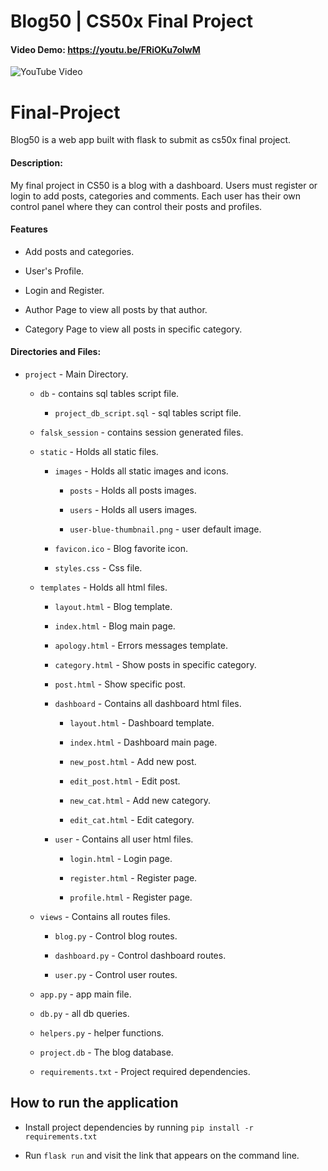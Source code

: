 
# Blog50 | CS50x Final Project

#### Video Demo: <https://youtu.be/FRiOKu7olwM>
![YouTube Video](https://youtu.be/FRiOKu7olwM)

# Final-Project

Blog50 is a web app built with flask to submit as cs50x final project.

#### Description:
My final project in CS50 is a blog with a dashboard. Users must register or login to add posts, categories and comments. Each user has their own control panel where they can control their posts and profiles.

#### Features
* Add posts and categories.

* User's Profile.

* Login and Register.

* Author Page to view all posts by that author.

* Category Page to view all posts in specific category.



#### Directories and Files:



-  `project` - Main Directory.

	-  `db` - contains sql tables script file.

		-  `project_db_script.sql` - sql tables script file.

	-  `falsk_session` - contains session generated files.

	-  `static` - Holds all static files.

		-  `images` - Holds all static images and icons.

			-  `posts` - Holds all posts images.

			-  `users` - Holds all users images.

			-  `user-blue-thumbnail.png` - user default image.

		-  `favicon.ico` - Blog favorite icon.

		-  `styles.css` - Css file.

	-  `templates` - Holds all html files.

		-  `layout.html` - Blog template.

		-  `index.html` - Blog main page.

		-  `apology.html` - Errors messages template.

		-  `category.html` - Show posts in specific category.

		-  `post.html` - Show specific post.

		-  `dashboard` - Contains all dashboard html files.

			-  `layout.html` - Dashboard template.

			-  `index.html` - Dashboard main page.

			-  `new_post.html` - Add new post.

			-  `edit_post.html` - Edit post.

			-  `new_cat.html` - Add new category.

			-  `edit_cat.html` - Edit category.

		-  `user` - Contains all user html files.

			-  `login.html` - Login page.

			-  `register.html` - Register page.

			-  `profile.html` - Register page.

	-  `views` - Contains all routes files.

		-  `blog.py` - Control blog routes.

		-  `dashboard.py` - Control dashboard routes.

		-  `user.py` - Control user routes.

	-  `app.py` - app main file.

	-  `db.py` - all db queries.

	-  `helpers.py` - helper functions.

	-  `project.db` - The blog database.

	-  `requirements.txt` - Project required dependencies.




## How to run the application

* Install project dependencies by running `pip install -r requirements.txt`

* Run `flask run` and visit the link that appears on the command line.
